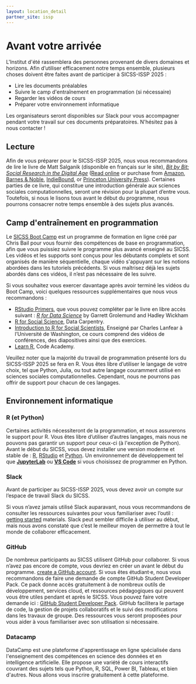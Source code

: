 ```yaml
---
layout: location_detail
partner_site: issp
---
```


[//]: # (Update the following info to match your location!)

# Avant votre arrivée

L'Institut d'été rassemblera des personnes provenant de divers domaines et horizons. Afin d’utiliser efficacement notre temps ensemble, plusieurs choses doivent être faites avant de participer à SICSS-ISSP 2025 :

- Lire les documents préalables  
- Suivre le camp d'entraînement en programmation (si nécessaire)  
- Regarder les vidéos de cours  
- Préparer votre environnement informatique  

Les organisateurs seront disponibles sur Slack pour vous accompagner pendant votre travail sur ces documents préparatoires. N'hésitez pas à nous contacter !

## Lecture

Afin de vous préparer pour le SICSS-ISSP 2025, nous vous recommandons de lire le livre de Matt Salganik (disponible en français sur le site), *[Bit by Bit: Social Research in the Digital Age](http://www.bitbybitbook.com)* ([Read online](https://www.bitbybitbook.com/en/1st-ed/preface/) or purchase from [Amazon](https://www.amazon.com/Bit-Social-Research-Digital-Age/dp/0691158649), [Barnes & Noble](https://www.barnesandnoble.com/w/bit-by-bit-matthew-salganik/1125483924), [IndieBound](https://www.indiebound.org/book/9780691158648), or [Princeton University Press](https://press.princeton.edu/titles/11057.html)). Certaines parties de ce livre, qui constitue une introduction générale aux sciences sociales computationnelles, seront une révision pour la plupart d’entre vous. Toutefois, si nous le lisons tous avant le début du programme, nous pourrons consacrer notre temps ensemble à des sujets plus avancés.

## Camp d'entraînement en programmation

Le [SICSS Boot Camp](https://sicss.io/boot_camp) est un programme de formation en ligne créé par Chris Bail pour vous fournir des compétences de base en programmation, afin que vous puissiez suivre le programme plus avancé enseigné au SICSS. Les vidéos et les supports sont conçus pour les débutants complets et sont organisés de manière séquentielle, chaque vidéo s'appuyant sur les notions abordées dans les tutoriels précédents. Si vous maîtrisez déjà les sujets abordés dans ces vidéos, il n’est pas nécessaire de les suivre.

Si vous souhaitez vous exercer davantage après avoir terminé les vidéos du Boot Camp, voici quelques ressources supplémentaires que nous vous recommandons :
- [RStudio Primers](https://rstudio.cloud/learn/primers), que vous pouvez compléter par le livre en libre accès suivant : _[R for Data Science](https://r4ds.had.co.nz/)_ by Garrett Grolemund and Hadley Wickham
- [R for Social Science](https://datacarpentry.org/r-socialsci/), Data Carpentry.  
- [Introduction to R for Social Scientists](https://clanfear.github.io/CSSS508/), Enseigné par Charles Lanfear à l’Université de Washington, ce cours comprend des vidéos de conférences, des diapositives ainsi que des exercices.
- [Learn R](https://www.codecademy.com/learn/learn-r), Code Academy.

Veuillez noter que la majorité du travail de programmation présenté lors du SICSS-ISSP 2025 se fera en R. Vous êtes libre d’utiliser le langage de votre choix, tel que Python, Julia, ou tout autre langage couramment utilisé en sciences sociales computationnelles. Cependant, nous ne pourrons pas offrir de support pour chacun de ces langages.

## Environnement informatique

### R (et Python)

Certaines activités nécessiteront de la programmation, et nous assurerons le support pour R. Vous êtes libre d’utiliser d’autres langages, mais nous ne pouvons pas garantir un support pour ceux-ci (à l'exception de Python). Avant le début du SICSS, vous devez installer une version moderne et stable de : [R](https://www.r-project.org/), [RStudio](https://rstudio.com/products/rstudio/download/) et [Python](https://www.python.org/downloads/). Un environnement de développement tel que [**JupyterLab**](https://jupyter.org/install) ou [**VS Code**](https://code.visualstudio.com/) si vous choisissez de programmer en Python.

### Slack

Avant de participer au SICSS-ISSP 2025, vous devez avoir un compte sur l’espace de travail Slack du SICSS.

Si vous n’avez jamais utilisé Slack auparavant, nous vous recommandons de consulter les ressources suivantes pour vous familiariser avec l’outil : [getting started](https://slack.com/help/categories/360000049043-Getting-started) materials.  Slack peut sembler difficile à utiliser au début, mais nous avons constaté que c’est le meilleur moyen de permettre à tout le monde de collaborer efficacement.

### GitHub

De nombreux participants au SICSS utilisent GitHub pour collaborer. Si vous n’avez pas encore de compte, vous devriez en créer un avant le début du programme. [create a GitHub account](https://github.com/join). Si vous êtes étudiant·e, nous vous recommandons de faire une demande de compte GitHub Student Developer Pack. Ce pack donne accès gratuitement à de nombreux outils de développement, services cloud, et ressources pédagogiques qui peuvent vous être utiles pendant et après le SICSS. Vous pouvez faire votre demande ici : [GitHub Student Developer Pack](https://education.github.com/pack). GitHub facilitera le partage de code, la gestion de projets collaboratifs et le suivi des modifications dans les travaux de groupe. Des ressources vous seront proposées pour vous aider à vous familiariser avec son utilisation si nécessaire.

### Datacamp

DataCamp est une plateforme d'apprentissage en ligne spécialisée dans l'enseignement des compétences en science des données et en intelligence artificielle. Elle propose une variété de cours interactifs couvrant des sujets tels que Python, R, SQL, Power BI, Tableau, et bien d'autres. Nous allons vous inscrire gratuitement à cette plateforme.
